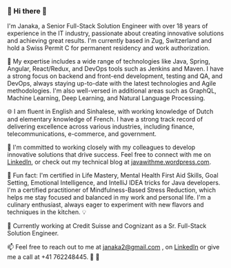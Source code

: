 ### 👋 Hi there 🚀
I'm Janaka, a Senior Full-Stack Solution Engineer with over 18 years of experience in the IT industry, passionate about creating innovative solutions and achieving great results. I'm currently based in Zug, Switzerland and hold a Swiss Permit C for permanent residency and work authorization.

🔧 My expertise includes a wide range of technologies like Java, Spring, Angular, React/Redux, and DevOps tools such as Jenkins and Maven. I have a strong focus on backend and front-end development, testing and QA, and DevOps, always staying up-to-date with the latest technologies and Agile methodologies. I'm also well-versed in additional areas such as GraphQL, Machine Learning, Deep Learning, and Natural Language Processing.

🌐 I am fluent in English and Sinhalese, with working knowledge of Dutch and elementary knowledge of French. I have a strong track record of delivering excellence across various industries, including finance, telecommunications, e-commerce, and government.

🤝 I'm committed to working closely with my colleagues to develop innovative solutions that drive success. Feel free to connect with me on [LinkedIn](https://www.linkedin.com/in/janakap/), or check out my technical blog at [javawithme.wordpress.com](https://javawithme.wordpress.com/drive/).


🌟 Fun fact: I'm certified in Life Mastery, Mental Health First Aid Skills, Goal Setting, Emotional Intelligence, and IntelliJ IDEA tricks for Java developers.
I'm a certified practitioner of Mindfulness-Based Stress Reduction, which helps me stay focused and balanced in my work and personal life.
I'm a culinary enthusiast, always eager to experiment with new flavors and techniques in the kitchen. 💡

💼 Currently working at Credit Suisse and Cognizant as a Sr. Full-Stack Solution Engineer.

📫 Feel free to reach out to me at janaka2@gmail.com , on [LinkedIn](https://www.linkedin.com/in/janakap/) or give me a call at +41 762248445. 💌 🚀
<!--
**Janaka2/janaka2** is a ✨ _special_ ✨ repository because its `README.md` (this file) appears on your GitHub profile.

Here are some ideas to get you started:

- 🔭 I’m currently working on ...
- 🌱 I’m currently learning ...
- 👯 I’m looking to collaborate on ...
- 🤔 I’m looking for help with ...
- 💬 Ask me about ...
- 📫 How to reach me: ...
- 😄 Pronouns: ...
- ⚡ Fun fact: ...
-->
